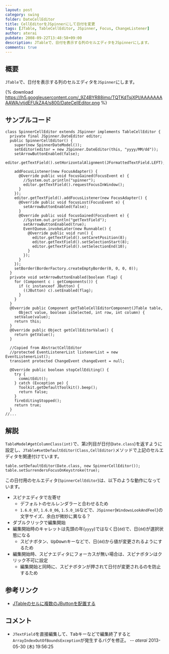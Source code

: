 ```yaml
---
layout: post
category: swing
folder: DateCellEditor
title: CellEditorをJSpinnerにして日付を変更
tags: [JTable, TableCellEditor, JSpinner, Focus, ChangeListener]
author: aterai
pubdate: 2008-09-22T13:48:58+09:00
description: JTableで、日付を表示する列のセルエディタをJSpinnerにします。
comments: true
---
```

## 概要
`JTable`で、日付を表示する列のセルエディタを`JSpinner`にします。

{% download https://lh5.googleusercontent.com/_9Z4BYR88imo/TQTKdTsjXPI/AAAAAAAAAWA/vtjdEFUkZA4/s800/DateCellEditor.png %}

## サンプルコード
<pre class="prettyprint"><code>class SpinnerCellEditor extends JSpinner implements TableCellEditor {
  private final JSpinner.DateEditor editor;
  public SpinnerCellEditor() {
    super(new SpinnerDateModel());
    setEditor(editor = new JSpinner.DateEditor(this, "yyyy/MM/dd"));
    setArrowButtonEnabled(false);
    editor.getTextField().setHorizontalAlignment(JFormattedTextField.LEFT);

    addFocusListener(new FocusAdapter() {
      @Override public void focusGained(FocusEvent e) {
        //System.out.println("spinner");
        editor.getTextField().requestFocusInWindow();
      }
    });
    editor.getTextField().addFocusListener(new FocusAdapter() {
      @Override public void focusLost(FocusEvent e) {
        setArrowButtonEnabled(false);
      }
      @Override public void focusGained(FocusEvent e) {
        //System.out.println("getTextField");
        setArrowButtonEnabled(true);
        EventQueue.invokeLater(new Runnable() {
          @Override public void run() {
            editor.getTextField().setCaretPosition(8);
            editor.getTextField().setSelectionStart(8);
            editor.getTextField().setSelectionEnd(10);
          }
        });
      }
    });
    setBorder(BorderFactory.createEmptyBorder(0, 0, 0, 0));
  }
  private void setArrowButtonEnabled(boolean flag) {
    for (Component c : getComponents()) {
      if (c instanceof JButton) {
        ((JButton) c).setEnabled(flag);
      }
    }
  }
  @Override public Component getTableCellEditorComponent(JTable table,
      Object value, boolean isSelected, int row, int column) {
    setValue(value);
    return this;
  }
  @Override public Object getCellEditorValue() {
    return getValue();
  }

  //Copied from AbstractCellEditor
  //protected EventListenerList listenerList = new EventListenerList();
  transient protected ChangeEvent changeEvent = null;

  @Override public boolean stopCellEditing() {
    try {
      commitEdit();
    } catch (Exception pe) {
      Toolkit.getDefaultToolkit().beep();
      return false;
    }
    fireEditingStopped();
    return true;
  }
//...
</code></pre>

## 解説
`TableModel#getColumnClass(int)`で、第`2`列目が日付(`Date.class`)を返すように設定し、`JTable#setDefaultEditor(Class,CellEditor)`メソッドで上記のセルエディタを関連付けています。

<pre class="prettyprint"><code>table.setDefaultEditor(Date.class, new SpinnerCellEditor());
table.setSurrendersFocusOnKeystroke(true);
</code></pre>

この日付用のセルエディタ(`SpinnerCellEditor`)は、以下のような動作になっています。

- スピナエディタで左寄せ
    - デフォルトのセルレンダラーと合わせるため
    - `1.6.0_07`, `1.6.0_06`, `1.5.0_16`などで、`JSpinner`(`WindowsLookAndFeel`)の文字サイズ、余白が微妙に異なる？
- ダブルクリックで編集開始
- 編集開始時のキャレットは先頭の年(`yyyy`)ではなく日(`dd`)で、日(`dd`)が選択状態になる
    - スピナボタン、<kbd>Up</kbd><kbd>Down</kbd>キーなどで、日(`dd`)から値が変更されるようにするため
- 編集開始時、スピナエディタにフォーカスが無い場合は、スピナボタンはクリック不可に設定
    - 編集開始と同時に、スピナボタンが押されて日付が変更されるのを防止するため

<!-- dummy comment line for breaking list -->

## 参考リンク
- [JTableのセルに複数のJButtonを配置する](http://ateraimemo.com/Swing/MultipleButtonsInTableCell.html)

<!-- dummy comment line for breaking list -->

## コメント
- `JTextField`を直接編集して、<kbd>Tab</kbd>キーなどで編集終了すると`ArrayIndexOutOfBoundsException`が発生するバグを修正。 -- *aterai* 2013-05-30 (木) 19:56:25

<!-- dummy comment line for breaking list -->
